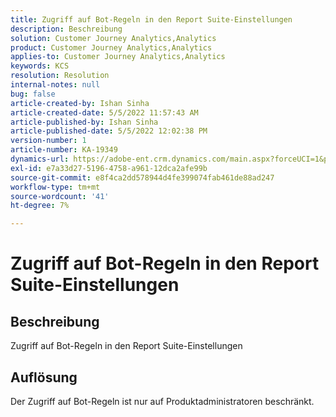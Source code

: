 ```yaml
---
title: Zugriff auf Bot-Regeln in den Report Suite-Einstellungen
description: Beschreibung
solution: Customer Journey Analytics,Analytics
product: Customer Journey Analytics,Analytics
applies-to: Customer Journey Analytics,Analytics
keywords: KCS
resolution: Resolution
internal-notes: null
bug: false
article-created-by: Ishan Sinha
article-created-date: 5/5/2022 11:57:43 AM
article-published-by: Ishan Sinha
article-published-date: 5/5/2022 12:02:38 PM
version-number: 1
article-number: KA-19349
dynamics-url: https://adobe-ent.crm.dynamics.com/main.aspx?forceUCI=1&pagetype=entityrecord&etn=knowledgearticle&id=4c74f48b-6acc-ec11-a7b5-6045bd00db25
exl-id: e7a33d27-5196-4758-a961-12dca2afe99b
source-git-commit: e8f4ca2dd578944d4fe399074fab461de88ad247
workflow-type: tm+mt
source-wordcount: '41'
ht-degree: 7%

---
```


# Zugriff auf Bot-Regeln in den Report Suite-Einstellungen

## Beschreibung

Zugriff auf Bot-Regeln in den Report Suite-Einstellungen

## Auflösung


Der Zugriff auf Bot-Regeln ist nur auf Produktadministratoren beschränkt.
